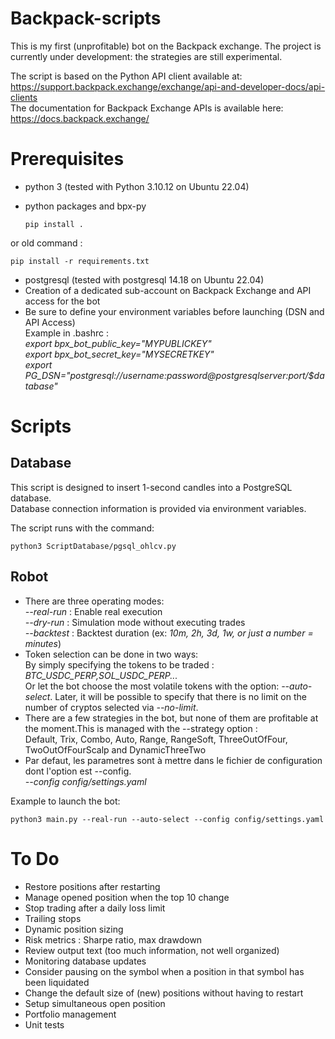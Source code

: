 # Backpack-scripts

This is my first (unprofitable) bot on the Backpack exchange. The project is currently under development: the strategies are still experimental.  

The script is based on the Python API client available at: https://support.backpack.exchange/exchange/api-and-developer-docs/api-clients  
The documentation for Backpack Exchange APIs is available here: https://docs.backpack.exchange/  


# Prerequisites
*  python 3 (tested with Python 3.10.12 on Ubuntu 22.04)
*  python packages and bpx-py

       pip install .
   
or old command :

    pip install -r requirements.txt
       
*  postgresql (tested with postgresql 14.18 on Ubuntu 22.04)
*  Creation of a dedicated sub-account on Backpack Exchange and API access for the bot
*  Be sure to define your environment variables before launching (DSN and API Access)  
Example in .bashrc :  
*export bpx_bot_public_key="MYPUBLICKEY"*  
*export bpx_bot_secret_key="MYSECRETKEY"*  
*export PG_DSN="postgresql://$username:$password@$postgresqlserver:$port/$database"*  
  
  
# Scripts  
## Database  
This script is designed to insert 1-second candles into a PostgreSQL database.  
Database connection information is provided via environment variables.  


The script runs with the command: 

    python3 ScriptDatabase/pgsql_ohlcv.py   

## Robot
*   There are three operating modes:  
*--real-run* : Enable real execution  
*--dry-run* : Simulation mode without executing trades  
*--backtest* : Backtest duration (ex: *10m, 2h, 3d, 1w, or just a number = minutes*)  
*   Token selection can be done in two ways:  
By simply specifying the tokens to be traded : *BTC_USDC_PERP,SOL_USDC_PERP...*  
Or let the bot choose the most volatile tokens with the option: *--auto-select*. Later, it will be possible to specify that there is no limit on the number of cryptos selected via *--no-limit*.  
*   There are a few strategies in the bot, but none of them are profitable at the moment.This is managed with the --strategy option :  
Default, Trix, Combo, Auto, Range, RangeSoft, ThreeOutOfFour, TwoOutOfFourScalp and DynamicThreeTwo  
*   Par defaut, les parametres sont à mettre dans le fichier de configuration dont l'option est --config.  
*--config config/settings.yaml*  

Example to launch the bot:  
        
    python3 main.py --real-run --auto-select --config config/settings.yaml

# To Do  
* Restore positions after restarting
* Manage opened position when the top 10 change
* Stop trading after a daily loss limit
* Trailing stops
* Dynamic position sizing
* Risk metrics : Sharpe ratio, max drawdown
* Review output text (too much information, not well organized)
* Monitoring database updates
* Consider pausing on the symbol when a position in that symbol has been liquidated
* Change the default size of (new) positions without having to restart
* Setup simultaneous open position
* Portfolio management
* Unit tests

